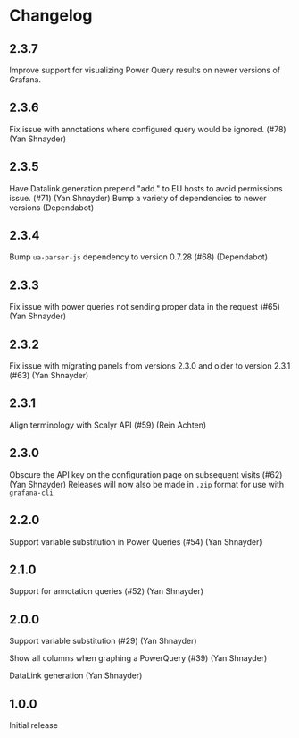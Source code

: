 # Changelog

## 2.3.7

Improve support for visualizing Power Query results on newer versions of Grafana.

## 2.3.6

Fix issue with annotations where configured query would be ignored. (#78) (Yan Shnayder)

## 2.3.5

Have Datalink generation prepend "add." to EU hosts to avoid permissions issue. (#71) (Yan Shnayder)
Bump a variety of dependencies to newer versions (Dependabot)

## 2.3.4

Bump `ua-parser-js` dependency to version 0.7.28 (#68) (Dependabot)

## 2.3.3

Fix issue with power queries not sending proper data in the request (#65) (Yan Shnayder)

## 2.3.2

Fix issue with migrating panels from versions 2.3.0 and older to version 2.3.1 (#63) (Yan Shnayder)

## 2.3.1

Align terminology with Scalyr API (#59) (Rein Achten)

## 2.3.0

Obscure the API key on the configuration page on subsequent visits (#62) (Yan Shnayder)
Releases will now also be made in `.zip` format for use with `grafana-cli`

## 2.2.0

Support variable substitution in Power Queries (#54) (Yan Shnayder)

## 2.1.0

Support for annotation queries (#52) (Yan Shnayder)

## 2.0.0

Support variable substitution (#29) (Yan Shnayder)

Show all columns when graphing a PowerQuery (#39) (Yan Shnayder)

DataLink generation (Yan Shnayder)

## 1.0.0

Initial release
